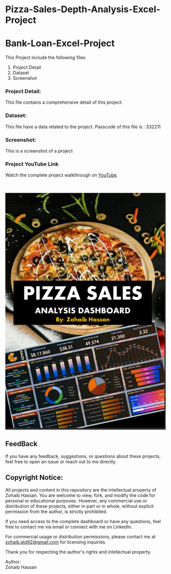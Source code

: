 # Pizza-Sales-Depth-Analysis-Excel-Project
# Bank-Loan-Excel-Project
This Project include the following files: <br>
1.	Project Detail <br>
2.	Dataset <br>
3.	Screenshot <br>

### Project Detail: 
This file contains a comprehensive detail of this project.

### Dataset:
This file have a data related to the project. Passcode of this file is : 332211

### Screenshot:
This is a screenshot of a project 

### Project YouTube Link

Watch the complete project walkthrough on [YouTube](https://youtu.be/ONjmPk_kM6c).

<br> <br>
![Alt Text](screenshot.png)

## FeedBack
If you have any feedback, suggestions, or questions about these projects, feel free to open an issue or reach out to me directly.

## Copyright Notice: 

All projects and content in this repository are the intellectual property of Zohaib Hassan. You are welcome to view, fork, and modify the code for personal or educational purposes. However, any commercial use or distribution of these projects, either in part or in whole, without explicit permission from the author, is strictly prohibited.

If you need access to the complete dashboard or have any questions, feel free to contact me via email or connect with me on LinkedIn.

For commercial usage or distribution permissions, please contact me at zohaib.atd92@gmail.com for licensing inquiries.

Thank you for respecting the author's rights and intellectual property.

Author: <br>
Zohaib Hassan
